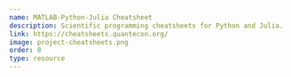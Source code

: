 ```yaml
---
name: MATLAB-Python-Julia Cheatsheet
description: Scientific programming cheatsheets for Python and Julia.
link: https://cheatsheets.quantecon.org/
image: project-cheatsheets.png
order: 8
type: resource
---
```

